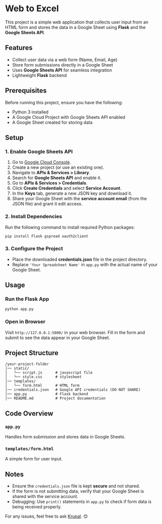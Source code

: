 # Web to Excel

This project is a simple web application that collects user input from an HTML form and stores the data in a Google Sheet using **Flask** and the **Google Sheets API**.

## Features
- Collect user data via a web form (Name, Email, Age)
- Store form submissions directly in a Google Sheet
- Uses **Google Sheets API** for seamless integration
- Lightweight **Flask** backend

## Prerequisites
Before running this project, ensure you have the following:
- Python 3 installed
- A Google Cloud Project with Google Sheets API enabled
- A Google Sheet created for storing data

## Setup

### 1. Enable Google Sheets API
1. Go to [Google Cloud Console](https://console.cloud.google.com/).
2. Create a new project (or use an existing one).
3. Navigate to **APIs & Services > Library**.
4. Search for **Google Sheets API** and enable it.
5. Go to **APIs & Services > Credentials**.
6. Click **Create Credentials** and select **Service Account**.
7. In the **Keys** tab, generate a new JSON key and download it.
8. Share your Google Sheet with the **service account email** (from the JSON file) and grant it edit access.

### 2. Install Dependencies
Run the following command to install required Python packages:
```bash
pip install Flask gspread oauth2client
```

### 3. Configure the Project
- Place the downloaded **credentials.json** file in the project directory.
- Replace `'Your Spreadsheet Name'` in `app.py` with the actual name of your Google Sheet.

## Usage

### Run the Flask App
```bash
python app.py
```

### Open in Browser
Visit `http://127.0.0.1:5000/` in your web browser. Fill in the form and submit to see the data appear in your Google Sheet.

## Project Structure
```
/your-project-folder
│── static/
│   └── script.js      # javascript file
│   └── style.css      # stylesheet
│── templates/
│   └── form.html      # HTML form
│── credentials.json   # Google API credentials (DO NOT SHARE)
│── app.py             # Flask backend
│── README.md          # Project documentation
```

## Code Overview
### `app.py`
Handles form submission and stores data in Google Sheets.

### `templates/form.html`
A simple form for user input.

## Notes
- Ensure the `credentials.json` file is kept **secure** and not shared.
- If the form is not submitting data, verify that your Google Sheet is shared with the service account.
- Debugging: Use `print()` statements in `app.py` to check if form data is being received properly.

For any issues, feel free to ask [Krupal](mailto:krupalfataniya007@gmail.com). 😊